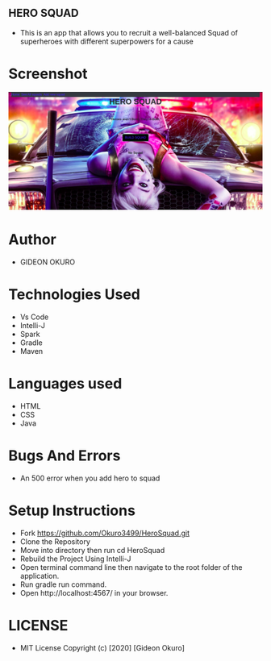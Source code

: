 ## HERO SQUAD

* This is an app that allows you to recruit a well-balanced Squad of superheroes with different superpowers for a cause

# Screenshot
![Alt text](../src/main/resources/public/images/repo.png?raw=true "Screenshot")

# Author
  * GIDEON OKURO

# Technologies Used

  * Vs Code
  * Intelli-J
  * Spark
  * Gradle
  * Maven 
  
# Languages used

  * HTML
  * CSS
  * Java

# Bugs And Errors

  * An 500 error when you add hero to squad

# Setup Instructions

  * Fork https://github.com/Okuro3499/HeroSquad.git
  * Clone the Repository
  * Move into directory then run cd HeroSquad
  * Rebuild the Project Using Intelli-J
  * Open terminal command line then navigate to the root folder of the application.
  * Run gradle run command.
  * Open http://localhost:4567/ in your browser.

# LICENSE
  * MIT License
    Copyright (c) [2020] [Gideon Okuro] 
